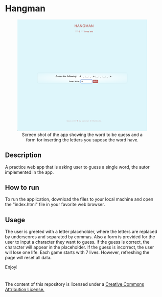 # Hangman

<figure style="text-align: center;">
    <picture>
        <img src="assets/preview.png" alt="Screen shot of the app" style="max-width: 100%; height: auto;"/>
    </picture>
    <figcaption>Screen shot of the app showing the word to be quess and a form 
for inserting the letters you supose the word have.</figcaption>
</figure>

## Description

A practice web app that is asking user to guess a single word, the autor implemented in the app.

## How to run

To run the application, download the files to your local machine and 
open the "index.html" file in your favorite web browser.

## Usage

The user is greeted with a letter placeholder, where the letters are replaced by underscores and separated by commas. Also a form is provided for the user to input a character they want to guess. If the guess is correct, the character will appear in the placeholder. If the guess is incorrect, the user will lose one life. Each game starts with 7 lives. However, refreshing the page will reset all data.


Enjoy!

#

The content of this repository is licensed under a [Creative Commons 
Attribution License.](https://creativecommons.org/licenses/by/4.0/deed.en)


